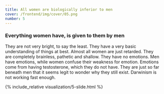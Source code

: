 ```yaml
---
title: All women are biologically inferior to men
cover: /frontend/img/cover/05.png
number: 5
---
```


### Everything women have, is given to them by men

They are not very bright, to say the least. They have a very basic understanding of things at best. Almost all women are just retarded. They are completely brainless, pathetic and shallow. They have no emotions. Men have emotions, while women confuse their weakness for emotion. Emotions come from having testosterone, which they do not have. They are just so far beneath men that it seems legit to wonder why they still exist. Darwinism is not working fast enough.

{% include_relative visualization/5-slide.html %}
